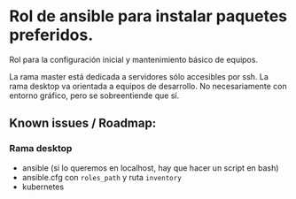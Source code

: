 # Rol de ansible para instalar paquetes preferidos.

Rol para la configuración inicial y mantenimiento básico de equipos.

La rama master está dedicada a servidores sólo accesibles por ssh.
La rama desktop va orientada a equipos de desarrollo. No necesariamente con
entorno gráfico, pero se sobreentiende que sí. 


## Known issues / Roadmap:

### Rama desktop

- ansible (si lo queremos en localhost, hay que hacer un script en bash)
- ansible.cfg con `roles_path` y ruta `inventory`
- kubernetes

